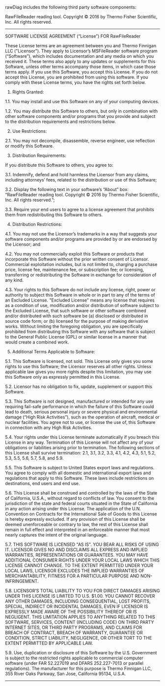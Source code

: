 rawDiag includes the following third party software components:

RawFileReader reading tool. Copyright © 2016 by Thermo Fisher Scientific, Inc. All rights reserved.

---
SOFTWARE LICENSE AGREEMENT (“License”) FOR RawFileReader

These License terms are an agreement between you and Thermo Finnigan LLC ("Licensor"). They apply to Licensor’s MSFileReader software program (“Software”), which includes documentation and any media on which you received it. These terms also apply to any updates or supplements for this Software, unless other terms accompany those items, in which case those terms apply. If you use this Software, you accept this License. If you do not accept this License, you are prohibited from using this software.  If you comply with these License terms, you have the rights set forth below.

1. Rights Granted:

1.1. You may install and use this Software on any of your computing devices.

1.2. You may distribute this Software to others, but only in combination with other software components and/or programs that you provide and subject to the distribution requirements and restrictions below. 

2.  Use Restrictions:

2.1. You may not decompile, disassemble, reverse engineer, use reflection or modify this Software.

3. Distribution Requirements:

If you distribute this Software to others, you agree to:

3.1. Indemnify, defend and hold harmless the Licensor from any claims, including attorneys’ fees, related to the distribution or use of this Software;

3.2. Display the following text in your software’s “About” box: “RawFileReader reading tool. Copyright © 2016 by Thermo Fisher Scientific, Inc. All rights reserved.”;

3.3. Require your end users to agree to a license agreement that prohibits them from redistributing this Software to others.

4.  Distribution Restrictions:

4.1. You may not use the Licensor’s trademarks in a way that suggests your software components and/or programs are provided by or are endorsed by the Licensor; and

4.2. You may not commercially exploit this Software or products that incorporate this Software without the prior written consent of Licensor. Commercial exploitation includes, but is not limited to, charging a purchase price, license fee, maintenance fee, or subscription fee; or licensing, transferring or redistributing the Software in exchange for consideration of any kind.

4.3. Your rights to this Software do not include any license, right, power or authority to subject this Software in whole or in part to any of the terms of an Excluded License. "Excluded License" means any license that requires as a condition of use, modification and/or distribution of software subject to the Excluded License, that such software or other software combined and/or distributed with such software be (a) disclosed or distributed in source code form; or (b) licensed for the purpose of making derivative works.  Without limiting the foregoing obligation, you are specifically prohibited from distributing this Software with any software that is subject to the General Public License (GPL) or similar license in a manner that would create a combined work.

5.  Additional Terms Applicable to Software:

5.1. This Software is licensed, not sold. This License only gives you some rights to use this Software; the Licensor reserves all other rights. Unless applicable law gives you more rights despite this limitation, you may use this Software only as expressly permitted in this License.

5.2. Licensor has no obligation to fix, update, supplement or support this Software.

5.3. This Software is not designed, manufactured or intended for any use requiring fail-safe performance in which the failure of this Software could lead to death, serious personal injury or severe physical and environmental damage (“High Risk Activities”), such as the operation of aircraft, medical or nuclear facilities. You agree not to use, or license the use of, this Software in connection with any High Risk Activities.

5.4. Your rights under this License terminate automatically if you breach this License in any way. Termination of this License will not affect any of your obligations or liabilities arising prior to termination. The following sections of this License shall survive termination: 2.1, 3.1, 3.2, 3.3, 4.1, 4.2, 4.3, 5.1, 5.2, 5.3, 5.5, 5.6, 5.7, 5.8, and 5.9.

5.5. This Software is subject to United States export laws and regulations. You agree to comply with all domestic and international export laws and regulations that apply to this Software. These laws include restrictions on destinations, end users and end use.

5.6. This License shall be construed and controlled by the laws of the State of California, U.S.A., without regard to conflicts of law. You consent to the jurisdiction of the state and federal courts situated in the State of California in any action arising under this License. The application of the U.N. Convention on Contracts for the International Sale of Goods to this License is hereby expressly excluded. If any provision of this License shall be deemed unenforceable or contrary to law, the rest of this License shall remain in full effect and interpreted in an enforceable manner that most nearly captures the intent of the original language.

5.7. THIS SOFTWARE IS LICENSED "AS IS". YOU BEAR ALL RISKS OF USING IT. LICENSOR GIVES NO AND DISCLAIMS ALL EXPRESS AND IMPLIED WARRANTIES, REPRESENTATIONS OR GUARANTEES.  YOU MAY HAVE ADDITIONAL CONSUMER RIGHTS UNDER YOUR LOCAL LAWS WHICH THIS LICENSE CANNOT CHANGE. TO THE EXTENT PERMITTED UNDER YOUR LOCAL LAWS, LICENSOR EXCLUDES THE IMPLIED WARRANTIES OF MERCHANTABILITY, FITNESS FOR A PARTICULAR PURPOSE AND NON-INFRINGEMENT.

5.8. LICENSOR’S TOTAL LIABILITY TO YOU FOR DIRECT DAMAGES ARISING UNDER THIS LICENSE IS LIMITED TO U.S. $1.00. YOU CANNOT RECOVER ANY OTHER DAMAGES, INCLUDING CONSEQUENTIAL, LOST PROFITS, SPECIAL, INDIRECT OR INCIDENTAL DAMAGES, EVEN IF LICENSOR IS EXPRESSLY MADE AWARE OF THE POSSIBILITY THEREOF OR IS NEGLIGENT. THIS LIMITATION APPLIES TO ANYTHING RELATED TO THIS SOFTWARE, SERVICES, CONTENT (INCLUDING CODE) ON THIRD PARTY INTERNET SITES, OR THIRD PARTY PROGRAMS, AND CLAIMS FOR BREACH OF CONTRACT, BREACH OF WARRANTY, GUARANTEE  OR CONDITION, STRICT LIABILITY, NEGLIGENCE, OR OTHER TORT TO THE EXTENT PERMITTED BY APPLICABLE LAW.

5.9. Use, duplication or disclosure of this Software by the U.S. Government is subject to the restricted rights applicable to commercial computer software (under FAR 52.227019 and DFARS 252.227-7013 or parallel regulations). The manufacturer for this purpose is Thermo Finnigan LLC, 355 River Oaks Parkway, San Jose, California 95134, U.S.A.

---


